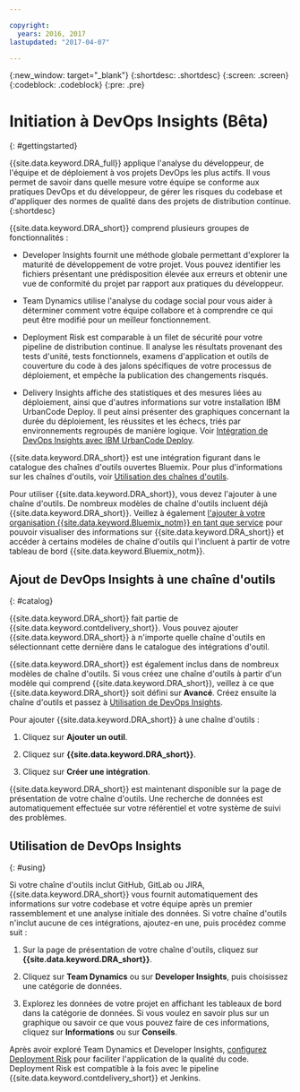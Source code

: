 ```yaml
---

copyright:
  years: 2016, 2017
lastupdated: "2017-04-07"

---
```


{:new_window: target="_blank"}
{:shortdesc: .shortdesc}
{:screen: .screen}
{:codeblock: .codeblock}
{:pre: .pre}

# Initiation à DevOps Insights (Bêta)
{: #gettingstarted}

{{site.data.keyword.DRA_full}} applique l'analyse du développeur, de l'équipe et de déploiement à vos projets DevOps les plus actifs. Il vous permet de savoir dans quelle mesure votre équipe se conforme aux pratiques DevOps et du développeur, de gérer les risques du codebase et d'appliquer des normes de qualité dans des projets de distribution continue.
{:shortdesc}

{{site.data.keyword.DRA_short}} comprend plusieurs groupes de fonctionnalités :

   * Developer Insights fournit une méthode globale permettant d'explorer la maturité de développement de votre projet. Vous pouvez identifier les fichiers présentant une prédisposition élevée aux erreurs et obtenir une vue de conformité du projet par rapport aux pratiques du développeur.

   * Team Dynamics utilise l'analyse du codage social pour vous aider à déterminer comment votre équipe collabore et à comprendre ce qui peut être modifié pour un meilleur fonctionnement.

   * Deployment Risk est comparable à un filet de sécurité pour votre pipeline de distribution continue. Il analyse les résultats provenant des tests d'unité, tests fonctionnels, examens d'application et outils de couverture du code à des jalons spécifiques de votre processus de déploiement, et empêche la publication des changements risqués.

   * Delivery Insights affiche des statistiques et des mesures liées au déploiement, ainsi que d'autres informations sur votre installation IBM UrbanCode Deploy. Il peut ainsi présenter des graphiques concernant la durée du déploiement, les réussites et les échecs, triés par environnements regroupés de manière logique. Voir
[Intégration de DevOps Insights avec IBM UrbanCode Deploy](/docs/services/DevOpsInsights/uc_insights_overview.html).

{{site.data.keyword.DRA_short}} est une intégration figurant dans le catalogue des chaînes d'outils ouvertes Bluemix. Pour plus d'informations sur les chaînes d'outils, voir [Utilisation des chaînes d'outils](/docs/services/ContinuousDelivery/toolchains_working.html).

Pour utiliser {{site.data.keyword.DRA_short}}, vous devez l'ajouter à une chaîne d'outils. De nombreux modèles de chaîne d'outils incluent déjà {{site.data.keyword.DRA_short}}. Veillez à également [l'ajouter à votre organisation {{site.data.keyword.Bluemix_notm}} en tant que service](/docs/services/reqnsi.html) pour pouvoir visualiser des informations sur {{site.data.keyword.DRA_short}} et accéder à certains modèles de chaîne d'outils qui l'incluent à partir de votre tableau de bord {{site.data.keyword.Bluemix_notm}}.  

## Ajout de DevOps Insights à une chaîne d'outils
{: #catalog}

{{site.data.keyword.DRA_short}} fait partie de {{site.data.keyword.contdelivery_short}}. Vous pouvez ajouter {{site.data.keyword.DRA_short}} à n'importe quelle chaîne d'outils en sélectionnant cette dernière dans le catalogue des intégrations d'outil.

{{site.data.keyword.DRA_short}} est également inclus dans de nombreux modèles de chaîne d'outils. Si vous créez une chaîne d'outils à partir d'un modèle qui comprend {{site.data.keyword.DRA_short}}, veillez à ce que {{site.data.keyword.DRA_short}} soit défini sur **Avancé**. Créez ensuite la chaîne d'outils et passez à [Utilisation de DevOps Insights](/docs/services/DevOpsInsights/index.html#using).

Pour ajouter {{site.data.keyword.DRA_short}} à une chaîne d'outils :

1. Cliquez sur **Ajouter un outil**.

2. Cliquez sur **{{site.data.keyword.DRA_short}}**.

3. Cliquez sur **Créer une intégration**.

{{site.data.keyword.DRA_short}} est maintenant disponible sur la page de présentation de votre chaîne d'outils. Une recherche de données est automatiquement effectuée sur votre référentiel et votre système de suivi des problèmes. 

## Utilisation de DevOps Insights
{: #using}

Si votre chaîne d'outils inclut GitHub, GitLab ou JIRA, {{site.data.keyword.DRA_short}} vous fournit automatiquement des informations sur votre codebase et votre équipe après un premier rassemblement et une analyse initiale des données. Si votre chaîne d'outils n'inclut aucune de ces intégrations, ajoutez-en une, puis procédez comme suit :

1. Sur la page de présentation de votre chaîne d'outils, cliquez sur **{{site.data.keyword.DRA_short}}**.

2. Cliquez sur **Team Dynamics** ou sur **Developer Insights**, puis choisissez une catégorie de données.  

3. Explorez les données de votre projet en affichant les tableaux de bord dans la catégorie de données. Si vous voulez en savoir plus sur un graphique ou savoir ce que vous pouvez faire de ces informations, cliquez sur **Informations** ou sur **Conseils**.

Après avoir exploré Team Dynamics et Developer Insights, [configurez Deployment Risk](/docs/services/DevOpsInsights/insights_risk.html) pour faciliter l'application de la qualité du code. Deployment Risk est compatible à la fois avec le pipeline {{site.data.keyword.contdelivery_short}} et Jenkins.   
